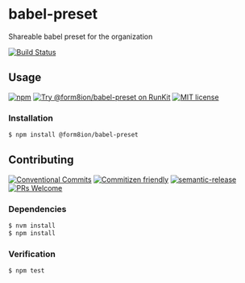 # babel-preset

Shareable babel preset for the organization

<!-- status badges -->
[![Build Status][ci-badge]][ci-link]

## Usage

<!-- consumer badges -->
[![npm][npm-badge]][npm-link]
[![Try @form8ion&#x2F;babel-preset on RunKit][runkit-badge]][runkit-link]
[![MIT license][license-badge]][license-link]

### Installation

```sh
$ npm install @form8ion/babel-preset
```

## Contributing

<!-- contribution badges -->
[![Conventional Commits][commit-convention-badge]][commit-convention-link]
[![Commitizen friendly][commitizen-badge]][commitizen-link]
[![semantic-release][semantic-release-badge]][semantic-release-link]
[![PRs Welcome][PRs-badge]][PRs-link]

### Dependencies

```sh
$ nvm install
$ npm install
```

### Verification

```sh
$ npm test
```

[npm-link]: https://www.npmjs.com/package/@form8ion/babel-preset
[npm-badge]: https://img.shields.io/npm/v/@form8ion/babel-preset.svg
[runkit-link]: https://npm.runkit.com/@form8ion/babel-preset
[runkit-badge]: https://badge.runkitcdn.com/@form8ion/babel-preset.svg
[license-link]: LICENSE
[license-badge]: https://img.shields.io/github/license/form8ion/babel-preset.svg
[ci-link]: https://travis-ci.com/form8ion/babel-preset
[ci-badge]: https://img.shields.io/travis/com/form8ion/babel-preset/master.svg
[commit-convention-link]: https://conventionalcommits.org
[commit-convention-badge]: https://img.shields.io/badge/Conventional%20Commits-1.0.0-yellow.svg
[commitizen-link]: http://commitizen.github.io/cz-cli/
[commitizen-badge]: https://img.shields.io/badge/commitizen-friendly-brightgreen.svg
[semantic-release-link]: https://github.com/semantic-release/semantic-release
[semantic-release-badge]: https://img.shields.io/badge/%20%20%F0%9F%93%A6%F0%9F%9A%80-semantic--release-e10079.svg
[PRs-link]: http://makeapullrequest.com
[PRs-badge]: https://img.shields.io/badge/PRs-welcome-brightgreen.svg

